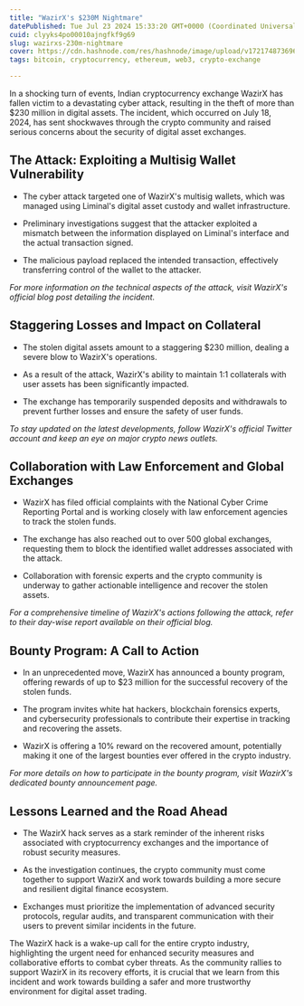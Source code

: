 ```yaml
---
title: "WazirX's $230M Nightmare"
datePublished: Tue Jul 23 2024 15:33:20 GMT+0000 (Coordinated Universal Time)
cuid: clyyks4po00010ajngfkf9g69
slug: wazirxs-230m-nightmare
cover: https://cdn.hashnode.com/res/hashnode/image/upload/v1721748736963/200152a6-f352-4780-be63-ce2d3610ebaa.jpeg
tags: bitcoin, cryptocurrency, ethereum, web3, crypto-exchange

---
```


In a shocking turn of events, Indian cryptocurrency exchange WazirX has fallen victim to a devastating cyber attack, resulting in the theft of more than $230 million in digital assets. The incident, which occurred on July 18, 2024, has sent shockwaves through the crypto community and raised serious concerns about the security of digital asset exchanges.

## The Attack: Exploiting a Multisig Wallet Vulnerability

* The cyber attack targeted one of WazirX's multisig wallets, which was managed using Liminal's digital asset custody and wallet infrastructure.
    
* Preliminary investigations suggest that the attacker exploited a mismatch between the information displayed on Liminal's interface and the actual transaction signed.
    
* The malicious payload replaced the intended transaction, effectively transferring control of the wallet to the attacker.
    

*For more information on the technical aspects of the attack, visit WazirX's official blog post detailing the incident.*

## Staggering Losses and Impact on Collateral

* The stolen digital assets amount to a staggering $230 million, dealing a severe blow to WazirX's operations.
    
* As a result of the attack, WazirX's ability to maintain 1:1 collaterals with user assets has been significantly impacted.
    
* The exchange has temporarily suspended deposits and withdrawals to prevent further losses and ensure the safety of user funds.
    

*To stay updated on the latest developments, follow WazirX's official Twitter account and keep an eye on major crypto news outlets.*

## Collaboration with Law Enforcement and Global Exchanges

* WazirX has filed official complaints with the National Cyber Crime Reporting Portal and is working closely with law enforcement agencies to track the stolen funds.
    
* The exchange has also reached out to over 500 global exchanges, requesting them to block the identified wallet addresses associated with the attack.
    
* Collaboration with forensic experts and the crypto community is underway to gather actionable intelligence and recover the stolen assets.
    

*For a comprehensive timeline of WazirX's actions following the attack, refer to their day-wise report available on their official blog.*

## Bounty Program: A Call to Action

* In an unprecedented move, WazirX has announced a bounty program, offering rewards of up to $23 million for the successful recovery of the stolen funds.
    
* The program invites white hat hackers, blockchain forensics experts, and cybersecurity professionals to contribute their expertise in tracking and recovering the assets.
    
* WazirX is offering a 10% reward on the recovered amount, potentially making it one of the largest bounties ever offered in the crypto industry.
    

*For more details on how to participate in the bounty program, visit WazirX's dedicated bounty announcement page.*

## Lessons Learned and the Road Ahead

* The WazirX hack serves as a stark reminder of the inherent risks associated with cryptocurrency exchanges and the importance of robust security measures.
    
* As the investigation continues, the crypto community must come together to support WazirX and work towards building a more secure and resilient digital finance ecosystem.
    
* Exchanges must prioritize the implementation of advanced security protocols, regular audits, and transparent communication with their users to prevent similar incidents in the future.
    

The WazirX hack is a wake-up call for the entire crypto industry, highlighting the urgent need for enhanced security measures and collaborative efforts to combat cyber threats. As the community rallies to support WazirX in its recovery efforts, it is crucial that we learn from this incident and work towards building a safer and more trustworthy environment for digital asset trading.